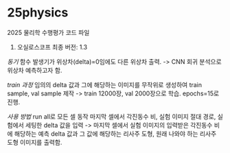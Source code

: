 # 25physics
2025 물리학 수행평가 코드 파일

1. 오실로스코프
  최종 버전: 1.3

  *동기*
  함수 발생기가 위상차(delta)=0임에도 다른 위상차 출력.
  -> CNN 회귀 분석으로 위상차 예측하고자 함.

  *train 과정*
  임의의 delta 값과 그에 해당하는 이미지를 무작위로 생성하여 train sample, val sample 제작
  -> train 12000장, val 2000장으로 학습.
  epochs=15로 진행.

  *사용 방법*
  run all로 모든 셀 동작
  마지막 셀에서 각진동수 비, 실험 이미지 절대 경로, 실험에서 세팅한 delta 값을 입력
  -> 마지막 셀에서 실험 이미지의 입력받은 각진동수 비에 해당하는 예측 delta 값과 그 값에 해당하는 리사주 도형, 원래 나와야 하는 리사주 도형 이미지를 출력함. 
